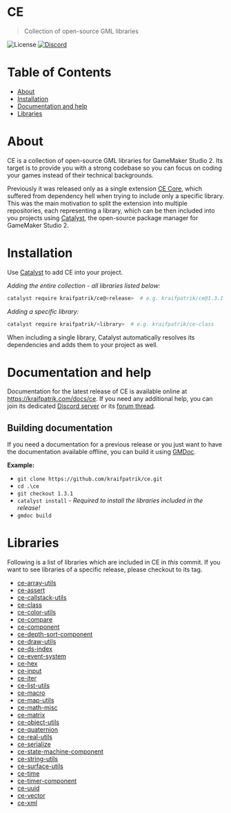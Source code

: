 # CE
> Collection of open-source GML libraries

![License](https://img.shields.io/github/license/kraifpatrik/ce)
[![Discord](https://img.shields.io/discord/573762224603004929?label=Discord)](https://discord.gg/nt5hZWt)

# Table of Contents
* [About](#about)
* [Installation](#installation)
* [Documentation and help](#documentation-and-help)
* [Libraries](#libraries)

# About
CE is a collection of open-source GML libraries for GameMaker Studio 2. Its target is to provide you with a strong codebase so you can focus on coding your games instead of their technical backgrounds.

Previously it was released only as a single extension [CE Core](https://github.com/kraifpatrik/ce-core), which suffered from dependency hell when trying to include only a specific library. This was the main motivation to split the extension into multiple repositories, each representing a library, which can be then included into you projects using [Catalyst](https://github.com/GameMakerHub/Catalyst), the open-source package manager for GameMaker Studio 2.

# Installation
Use [Catalyst](https://github.com/GameMakerHub/Catalyst) to add CE into your project.

*Adding the entire collection - all libraries listed below:*
```sh
catalyst require kraifpatrik/ce@<release>  # e.g. kraifpatrik/ce@1.3.1
```

*Adding a specific library:*
```sh
catalyst require kraifpatrik/<library>  # e.g. kraifpatrik/ce-class
```

When including a single library, Catalyst automatically resolves its dependencies and adds them to your project as well.

# Documentation and help
Documentation for the latest release of CE is available online at https://kraifpatrik.com/docs/ce. If you need any additional help, you can join its dedicated [Discord server](https://discord.gg/nt5hZWt) or its [forum thread](https://forum.yoyogames.com/index.php?threads/62585/).

## Building documentation
If you need a documentation for a previous release or you just want to have the documentation available offline, you can build it using [GMDoc](https://github.com/kraifpatrik/gmdoc).

**Example:**
* `git clone https://github.com/kraifpatrik/ce.git`
* `cd .\ce`
* `git checkout 1.3.1`
* `catalyst install` - *Required to install the libraries included in the release!*
* `gmdoc build`

# Libraries
Following is a list of libraries which are included in CE in *this* commit. If you want to see libraries of a specific release, please checkout to its tag.

* [ce-array-utils](https://github.com/kraifpatrik/ce-array-utils)
* [ce-assert](https://github.com/kraifpatrik/ce-assert)
* [ce-callstack-utils](https://github.com/kraifpatrik/ce-callstack-utils)
* [ce-class](https://github.com/kraifpatrik/ce-class)
* [ce-color-utils](https://github.com/kraifpatrik/ce-color-utils)
* [ce-compare](https://github.com/kraifpatrik/ce-compare)
* [ce-component](https://github.com/kraifpatrik/ce-component)
* [ce-depth-sort-component](https://github.com/kraifpatrik/ce-depth-sort-component)
* [ce-draw-utils](https://github.com/kraifpatrik/ce-draw-utils)
* [ce-ds-index](https://github.com/kraifpatrik/ce-ds-index)
* [ce-event-system](https://github.com/kraifpatrik/ce-event-system)
* [ce-hex](https://github.com/kraifpatrik/ce-hex)
* [ce-input](https://github.com/kraifpatrik/ce-input)
* [ce-iter](https://github.com/kraifpatrik/ce-iter)
* [ce-list-utils](https://github.com/kraifpatrik/ce-list-utils)
* [ce-macro](https://github.com/kraifpatrik/ce-macro)
* [ce-map-utils](https://github.com/kraifpatrik/ce-map-utils)
* [ce-math-misc](https://github.com/kraifpatrik/ce-math-misc)
* [ce-matrix](https://github.com/kraifpatrik/ce-matrix)
* [ce-object-utils](https://github.com/kraifpatrik/ce-object-utils)
* [ce-quaternion](https://github.com/kraifpatrik/ce-quaternion)
* [ce-real-utils](https://github.com/kraifpatrik/ce-real-utils)
* [ce-serialize](https://github.com/kraifpatrik/ce-serialize)
* [ce-state-machine-component](https://github.com/kraifpatrik/ce-state-machine-component)
* [ce-string-utils](https://github.com/kraifpatrik/ce-string-utils)
* [ce-surface-utils](https://github.com/kraifpatrik/ce-surface-utils)
* [ce-time](https://github.com/kraifpatrik/ce-time)
* [ce-timer-component](https://github.com/kraifpatrik/ce-timer-component)
* [ce-uuid](https://github.com/kraifpatrik/ce-uuid)
* [ce-vector](https://github.com/kraifpatrik/ce-vector)
* [ce-xml](https://github.com/kraifpatrik/ce-xml)
